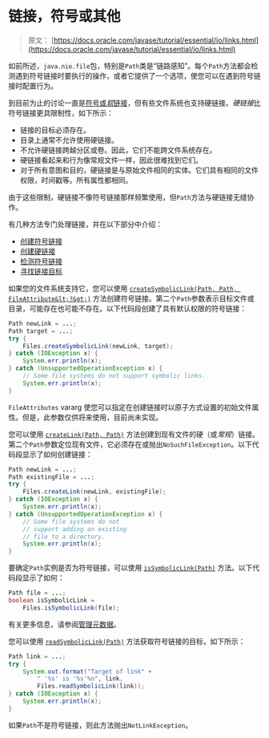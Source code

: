 # 链接，符号或其他

> 原文： [https://docs.oracle.com/javase/tutorial/essential/io/links.html](https://docs.oracle.com/javase/tutorial/essential/io/links.html)

如前所述，`java.nio.file`包，特别是`Path`类是“链路感知”。每个`Path`方法都会检测遇到符号链接时要执行的操作，或者它提供了一个选项，使您可以在遇到符号链接时配置行为。

到目前为止的讨论一直是[符号或*软*链接](path.html#symlink)，但有些文件系统也支持硬链接。*硬链接*比符号链接更具限制性，如下所示：

*   链接的目标必须存在。
*   目录上通常不允许使用硬链接。
*   不允许硬链接跨越分区或卷。因此，它们不能跨文件系统存在。
*   硬链接看起来和行为像常规文件一样，因此很难找到它们。
*   对于所有意图和目的，硬链接是与原始文件相同的实体。它们具有相同的文件权限，时间戳等。所有属性都相同。

由于这些限制，硬链接不像符号链接那样频繁使用，但`Path`方法与硬链接无缝协作。

有几种方法专门处理链接，并在以下部分中介绍：

*   [创建符号链接](#symLink)
*   [创建硬链接](#hardLink)
*   [检测符号链接](#detect)
*   [寻找链接目标](#read)

如果您的文件系统支持它，您可以使用 [`createSymbolicLink(Path, Path, FileAttribute&lt;?&gt;)`](https://docs.oracle.com/javase/8/docs/api/java/nio/file/Files.html#createSymbolicLink-java.nio.file.Path-java.nio.file.Path-java.nio.file.attribute.FileAttribute...-) 方法创建符号链接。第二个`Path`参数表示目标文件或目录，可能存在也可能不存在。以下代码段创建了具有默认权限的符号链接：

```java
Path newLink = ...;
Path target = ...;
try {
    Files.createSymbolicLink(newLink, target);
} catch (IOException x) {
    System.err.println(x);
} catch (UnsupportedOperationException x) {
    // Some file systems do not support symbolic links.
    System.err.println(x);
}

```

`FileAttributes` vararg 使您可以指定在创建链接时以原子方式设置的初始文件属性。但是，此参数仅供将来使用，目前尚未实现。

您可以使用 [`createLink(Path, Path)`](https://docs.oracle.com/javase/8/docs/api/java/nio/file/Files.html#createLink-java.nio.file.Path-java.nio.file.Path-) 方法创建到现有文件的硬（或*常规*）链接。第二个`Path`参数定位现有文件，它必须存在或抛出`NoSuchFileException`。以下代码段显示了如何创建链接：

```java
Path newLink = ...;
Path existingFile = ...;
try {
    Files.createLink(newLink, existingFile);
} catch (IOException x) {
    System.err.println(x);
} catch (UnsupportedOperationException x) {
    // Some file systems do not
    // support adding an existing
    // file to a directory.
    System.err.println(x);
}

```

要确定`Path`实例是否为符号链接，可以使用 [`isSymbolicLink(Path)`](https://docs.oracle.com/javase/8/docs/api/java/nio/file/Files.html#isSymbolicLink-java.nio.file.Path-) 方法。以下代码段显示了如何：

```java
Path file = ...;
boolean isSymbolicLink =
    Files.isSymbolicLink(file);

```

有关更多信息，请参阅[管理元数据](fileAttr.html)。

您可以使用 [`readSymbolicLink(Path)`](https://docs.oracle.com/javase/8/docs/api/java/nio/file/Files.html#readSymbolicLink-java.nio.file.Path-) 方法获取符号链接的目标，如下所示：

```java
Path link = ...;
try {
    System.out.format("Target of link" +
        " '%s' is '%s'%n", link,
        Files.readSymbolicLink(link));
} catch (IOException x) {
    System.err.println(x);
}

```

如果`Path`不是符号链接，则此方法抛出`NotLinkException`。